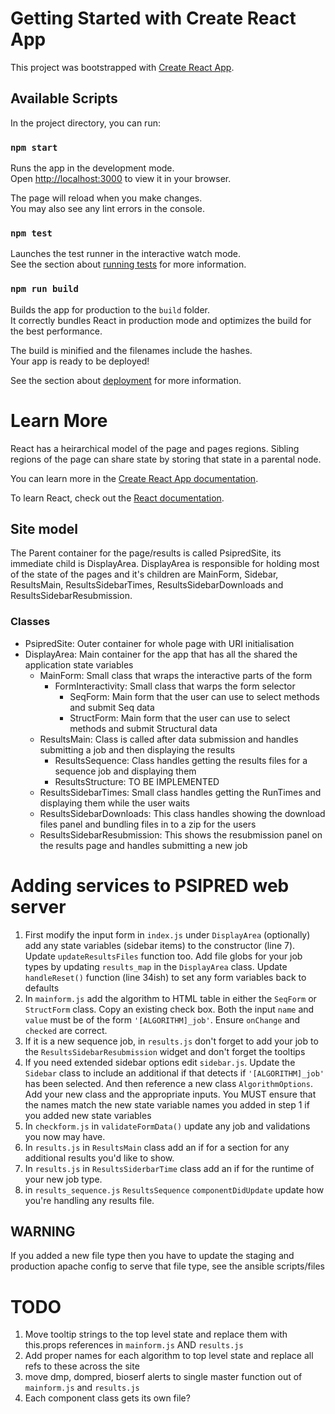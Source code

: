 # Getting Started with Create React App

This project was bootstrapped with [Create React App](https://github.com/facebook/create-react-app).

## Available Scripts

In the project directory, you can run:

### `npm start`

Runs the app in the development mode.\
Open [http://localhost:3000](http://localhost:3000) to view it in your browser.

The page will reload when you make changes.\
You may also see any lint errors in the console.

### `npm test`

Launches the test runner in the interactive watch mode.\
See the section about [running tests](https://facebook.github.io/create-react-app/docs/running-tests) for more information.

### `npm run build`

Builds the app for production to the `build` folder.\
It correctly bundles React in production mode and optimizes the build for the best performance.

The build is minified and the filenames include the hashes.\
Your app is ready to be deployed!

See the section about [deployment](https://facebook.github.io/create-react-app/docs/deployment) for more information.

# Learn More

React has a heirarchical model of the page and pages regions. Sibling regions of the page can share state by storing that state in a parental node.

You can learn more in the [Create React App documentation](https://facebook.github.io/create-react-app/docs/getting-started).

To learn React, check out the [React documentation](https://reactjs.org/).

## Site model

The Parent container for the page/results is called PsipredSite, its immediate child is DisplayArea. DisplayArea is responsible for holding most of the state of the pages and it's children are MainForm, Sidebar, ResultsMain, ResultsSidebarTimes, ResultsSidebarDownloads and ResultsSidebarResubmission.

### Classes

* PsipredSite: Outer container for whole page with URI initialisation
* DisplayArea: Main container for the app that has all the shared the application state variables
  * MainForm: Small class that wraps the interactive parts of the form
    * FormInteractivity: Small class that warps the form selector
      * SeqForm: Main form that the user can use to select methods and submit Seq data
      * StructForm:  Main form that the user can use to select methods and submit Structural data
  * ResultsMain: Class is called after data submission and handles submitting a job and then displaying the results
    * ResultsSequence: Class handles getting the results files for a sequence job and displaying them
    * ResultsStructure: TO BE IMPLEMENTED
  * ResultsSidebarTimes: Small class handles getting the RunTimes and displaying them while the user waits
  * ResultsSidebarDownloads: This class handles showing the download files panel and bundling files in to a zip for the users
  * ResultsSidebarResubmission: This shows the resubmission panel on the results page and handles submitting a new job

# Adding services to PSIPRED web server

1. First modify the input form in `index.js` under `DisplayArea` (optionally) add any state variables (sidebar items) to the constructor (line 7). Update `updateResultsFiles` function too. Add file globs for your job types by updating `results_map` in the `DisplayArea` class. Update `handleReset()` function (line 34ish) to set any form variables back to defaults
2. In `mainform.js` add the algorithm to HTML table in either the `SeqForm` or `StructForm` class. Copy an existing check box. Both the input `name` and `value` must be of the form `'[ALGORITHM]_job'`. Ensure `onChange` and `checked` are correct.
3. If it is a new sequence job, in `results.js` don't forget to add your job to the `ResultsSidebarResubmission` widget and don't forget the tooltips
4. If you need extended sidebar options edit `sidebar.js`. Update the `Sidebar` class to include an additional if that detects if `'[ALGORITHM]_job'` has been selected. And then reference a new class `AlgorithmOptions`. Add your new class and the appropriate inputs. You MUST ensure that the names match the new state variable names you added in step 1 if you added new state variables
5. In `checkform.js` in `validateFormData()` update any job and validations you now may have.
6. In `results.js` in `ResultsMain` class add an if for a section for any additional results you'd like to show.
7. In `results.js` in `ResultsSiderbarTime` class add an if for the runtime of your new job type.
8. in `results_sequence.js` `ResultsSequence` `componentDidUpdate` update how you're handling any results file.

## WARNING

If you added a new file type then you have to update the staging and production apache config to serve that file type, see the ansible scripts/files

# TODO

1. Move tooltip strings to the top level state and replace them with this.props references in `mainform.js` AND `results.js`
2. Add proper names for each algorithm to top level state and replace all refs to these across the site
3. move dmp, dompred, bioserf alerts to single master function out of `mainform.js` and `results.js`
4. Each component class gets its own file?
